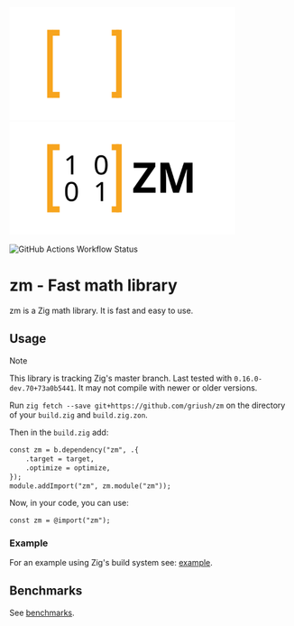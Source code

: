 <img src="https://raw.githubusercontent.com/griush/resources/f5f9659dd5c4d18d63ff9bc2e67b8feee874e482/logos/zm-dark.svg#gh-dark-mode-only" alt="zm Logo" width="400px">
<img src="https://raw.githubusercontent.com/griush/resources/f5f9659dd5c4d18d63ff9bc2e67b8feee874e482/logos/zm-light.svg#gh-light-mode-only" alt="zm Logo" width="400px">

![GitHub Actions Workflow Status](https://img.shields.io/github/actions/workflow/status/griush/zm/ci.yaml?style=flat&logo=github&label=CI)

# zm - Fast math library
zm is a Zig math library. It is fast and easy to use.

## Usage
> [!NOTE]
> This library is tracking Zig's master branch. Last tested with `0.16.0-dev.70+73a0b5441`.
> It may not compile with newer or older versions.

Run `zig fetch --save git+https://github.com/griush/zm` on the directory of your `build.zig` and `build.zig.zon`.

Then in the `build.zig` add:
```zig
const zm = b.dependency("zm", .{
    .target = target,
    .optimize = optimize,
});
module.addImport("zm", zm.module("zm"));
```
Now, in your code, you can use:
```zig
const zm = @import("zm");
```

### Example
For an example using Zig's build system see: [example](/example/).

## Benchmarks
See [benchmarks](/test/benchmark.zig).
